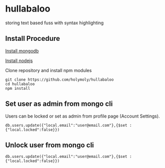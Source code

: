 hullabaloo
==========

storing text based fuss with syntax highlighting

Install Procedure
-----------------

[Install mongodb](http://docs.mongodb.org/manual/installation/)

[Install nodejs](http://nodejs.org/)

Clone repository and install npm modules
```
git clone https://github.com/holymoly/hullabaloo
cd hullabaloo
npm install
```

Set user as admin from mongo cli
--------------------------

Users can be locked or set as admin from profile page (Account Settings).
```
db.users.update({"local.email":"user@email.com"},{$set : {"local.locked":false}})
```

Unlock user from mongo cli
--------------------------

```
db.users.update({"local.email":"user@email.com"},{$set : {"local.locked":false}})
```